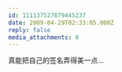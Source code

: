 ```yaml
---
id: 111137527879445237
date: 2009-04-29T02:33:05.000Z
reply: false
media_attachments: 0
---
```


真能把自己的签名弄得美一点...

